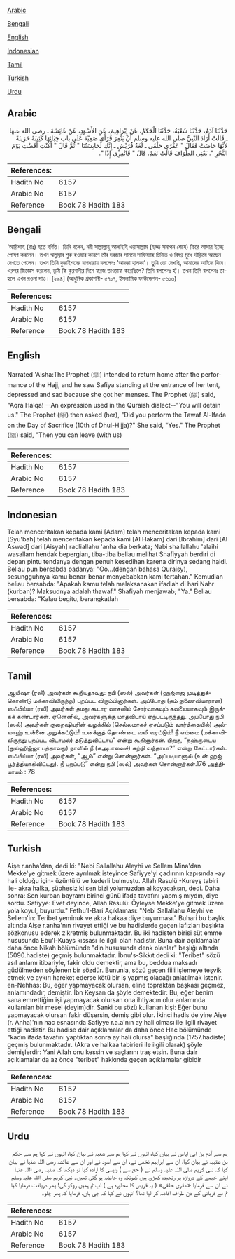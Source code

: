 [Arabic](#arabic)

[Bengali](#bengali)

[English](#english)

[Indonesian](#indonesian)

[Tamil](#tamil)

[Turkish](#turkish)

[Urdu](#urdu)

## Arabic


<div dir="rtl" lang="ar" style={{fontSize:'larger',backgroundColor:'#f8f9fa',padding:20}}>
حَدَّثَنَا آدَمُ، حَدَّثَنَا شُعْبَةُ، حَدَّثَنَا الْحَكَمُ، عَنْ إِبْرَاهِيمَ، عَنِ الأَسْوَدِ، عَنْ عَائِشَةَ ـ رضى الله عنها ـ قَالَتْ أَرَادَ النَّبِيُّ صلى الله عليه وسلم أَنْ يَنْفِرَ فَرَأَى صَفِيَّةَ عَلَى باب خِبَائِهَا كَئِيبَةً حَزِينَةً لأَنَّهَا حَاضَتْ فَقَالَ ‏"‏ عَقْرَى حَلْقَى ـ لُغَةُ قُرَيْشٍ ـ إِنَّكِ لَحَابِسَتُنَا ‏"‏ ثُمَّ قَالَ ‏"‏ أَكُنْتِ أَفَضْتِ يَوْمَ النَّحْرِ ‏"‏‏.‏ يَعْنِي الطَّوَافَ قَالَتْ نَعَمْ‏.‏ قَالَ ‏"‏ فَانْفِرِي إِذًا ‏"‏‏.‏
</div>
<div style={{backgroundColor:'#f8f9fa',padding:20, marginBottom: 10}}><table> <thead> <tr> <th>References:</th> <th></th> </tr> </thead> <tbody><tr><td>Hadith No</td><td>6157</td></tr><tr><td>Arabic No</td><td>6157</td></tr><tr><td>Reference</td><td>Book 78 Hadith 183</td></tr></tbody></table></div>

## Bengali


<div dir="ltr" lang="bn" style={{fontSize:'larger',backgroundColor:'#f8f9fa',padding:20}}>
‘আয়িশাহ (রাঃ) হতে বর্ণিত। তিনি বলেন, নবী সাল্লাল্লাহু আলাইহি ওয়াসাল্লাম (হাজ্জ সমাপন শেষে) ফিরে আসার ইচ্ছে পোষণ করলেন। তখন ঋতুস্রাব শুরু হওয়ার কারণে তাঁর দরজার সামনে সাফিয়্যাহ চিন্তিত ও বিষণ্ণ মুখে দাঁড়িয়ে আছেন দেখতে পেলেন। তখন তিনি কুরাইশদের বাগধারায় বললেনঃ ‘আকরা হালকা’। তুমি তো দেখছি, আমাদের আটকে দিবে। এরপর জিজ্ঞেস করলেন, তুমি কি কুরবানীর দিনে ফরজ তাওয়াফ করেছিলে? তিনি বললেনঃ হাঁ। তখন তিনি বললেনঃ তাহলে এখন রওনা দাও। [২৯৪] (আধুনিক প্রকাশনী- ৫৭১৭, ইসলামিক ফাউন্ডেশন- ৫৬১৩)
</div>
<div style={{backgroundColor:'#f8f9fa',padding:20, marginBottom: 10}}><table> <thead> <tr> <th>References:</th> <th></th> </tr> </thead> <tbody><tr><td>Hadith No</td><td>6157</td></tr><tr><td>Arabic No</td><td>6157</td></tr><tr><td>Reference</td><td>Book 78 Hadith 183</td></tr></tbody></table></div>

## English


<div dir="ltr" lang="en" style={{fontSize:'larger',backgroundColor:'#f8f9fa',padding:20}}>
Narrated 'Aisha:The Prophet (ﷺ) intended to return home after the performance of the Hajj, and he saw Safiya standing at the entrance of her tent, depressed and sad because she got her menses. The Prophet (ﷺ) said, "Aqra Halqa! --An expression used in the Quraish dialect--"You will detain us." The Prophet (ﷺ) then asked (her), "Did you perform the Tawaf Al-Ifada on the Day of Sacrifice (10th of Dhul-Hijja)?" She said, "Yes." The Prophet (ﷺ) said, "Then you can leave (with us)
</div>
<div style={{backgroundColor:'#f8f9fa',padding:20, marginBottom: 10}}><table> <thead> <tr> <th>References:</th> <th></th> </tr> </thead> <tbody><tr><td>Hadith No</td><td>6157</td></tr><tr><td>Arabic No</td><td>6157</td></tr><tr><td>Reference</td><td>Book 78 Hadith 183</td></tr></tbody></table></div>

## Indonesian


<div dir="ltr" lang="id" style={{fontSize:'larger',backgroundColor:'#f8f9fa',padding:20}}>
Telah menceritakan kepada kami [Adam] telah menceritakan kepada kami [Syu'bah] telah menceritakan kepada kami [Al Hakam] dari [Ibrahim] dari [Al Aswad] dari [Aisyah] radliallahu 'anha dia berkata; Nabi shallallahu 'alaihi wasallam hendak bepergian, tiba-tiba beliau melihat Shafiyyah berdiri di depan pintu tendanya dengan penuh kesedihan karena dirinya sedang haidl. Beliau pun bersabda padanya: "Oo…(dengan bahasa Quraisy), sesungguhnya kamu benar-benar menyebabkan kami tertahan." Kemudian beliau bersabda: "Apakah kamu telah melaksanakan ifadlah di hari Nahr (kurban)? Maksudnya adalah thawaf." Shafiyah menjawab; "Ya." Beliau bersabda: "Kalau begitu, berangkatlah
</div>
<div style={{backgroundColor:'#f8f9fa',padding:20, marginBottom: 10}}><table> <thead> <tr> <th>References:</th> <th></th> </tr> </thead> <tbody><tr><td>Hadith No</td><td>6157</td></tr><tr><td>Arabic No</td><td>6157</td></tr><tr><td>Reference</td><td>Book 78 Hadith 183</td></tr></tbody></table></div>

## Tamil


<div dir="ltr" lang="ta" style={{fontSize:'larger',backgroundColor:'#f8f9fa',padding:20}}>
ஆயிஷா (ரலி) அவர்கள் கூறியதாவது: நபி (ஸல்) அவர்கள் (ஹஜ்ஜை முடித்துக்கொண்டு மக்காவிலிருந்து) புறப்பட விரும்பினார்கள். அப்போது (தம் துணைவியாரான) ஸஃபிய்யா (ரலி) அவர்கள் தமது கூடார வாசலில் சோர்வாகவும் கவலையாகவும் இருக்கக் கண்டார்கள். ஏனெனில், அவர்களுக்கு மாதவிடாய் ஏற்பட்டிருந்தது. அப்போது நபி (ஸல்) அவர்கள் குறைஷியரின் வழக்கில் (செல்லமாகச் ஏசப்படும் வார்த்தையில்) அல்லாஹ் உன்னை அறுக்கட்டும்! உனக்குத் தொண்டை வலி வரட்டும்! நீ எம்மை (மக்காவிலிருந்து புறப்பட விடாமல்) தடுத்துவிட்டாய்” என்று கூறினார்கள். பிறகு, “நஹ்ருடைய (துல்ஹிஜ்ஜா பத்தாவது) நாளில் நீ (கஅபாவைச்) சுற்றி வந்தாயா?” என்று கேட்டார்கள். ஸஃபிய்யா (ரலி) அவர்கள், “ஆம்” என்று சொன்னார்கள். “அப்படியானால் (உன் ஹஜ் பூர்த்தியாகிவிட்டது). நீ புறப்படு” என்று நபி (ஸல்) அவர்கள் சொன்னார்கள்.176 அத்தியாயம் : 78
</div>
<div style={{backgroundColor:'#f8f9fa',padding:20, marginBottom: 10}}><table> <thead> <tr> <th>References:</th> <th></th> </tr> </thead> <tbody><tr><td>Hadith No</td><td>6157</td></tr><tr><td>Arabic No</td><td>6157</td></tr><tr><td>Reference</td><td>Book 78 Hadith 183</td></tr></tbody></table></div>

## Turkish


<div dir="ltr" lang="tr" style={{fontSize:'larger',backgroundColor:'#f8f9fa',padding:20}}>
Aişe r.anha'dan, dedi ki: "Nebi Sallallahu Aleyhi ve Sellem Mina'dan Mekke'ye gitmek üzere ayrılmak isteyince Safiyye'yi çadırının kapısında -ay hali olduğu için- üzüntülü ve kederli bulmuştu. Allah Rasulü -Kureyş tabiri ile- akra halka, şüphesiz ki sen bizi yolumuzdan alıkoyacaksın, dedi. Daha sonra: Sen kurban bayramı birinci günü ifada tavafını yapmış mıydın, diye sordu. Safiyye: Evet deyince, Allah Rasulü: Öyleyse Mekke'ye gitmek üzere yola koyul, buyurdu." Fethu'l-Bari Açıklaması: "Nebi Sallallahu Aleyhi ve Sellem'in: Teribet yeminuk ve akra halkaa diye buyurması." Buhari bu başlık altında Aişe r.anha'nın rivayet ettiği ve bu hadislerde geçen lafızları başlıkta sözkonusu ederek zikretmiş bulunmaktadır. Bu iki hadisten birisi süt emme hususunda Ebu'l-Kuays kıssası ile ilgili olan hadistir. Buna dair açıklamalar daha önce Nikah bölümünde "din hususunda denk olanlar" başlığı altında (5090.hadiste) geçmiş bulunmaktadır. İbnu's-Sikkıt dedi ki: "Teribet" sözü asıl anlamı itibariyle, fakir oldu demektir, ama bu, beddua maksadı güdülmeden söylenen bir sözdür. Bununla, sözü geçen fiili işlemeye teşvik etmek ve aykırı hareket ederse kötü bir iş yapmış olacağı anlatılmak istenir. en-Nehhas: Bu, eğer yapmayacak olursan, eline topraktan başkası geçmez, anlamındadır, demiştir. İbn Keysan da şöyle demektedir: Bu, eğer benim sana emrettiğim işi yapmayacak olursan ona ihtiyacın olur anlamında kullanılan bir mesel (deyim)dir. Sanki bu sözü kullanan kişi: Eğer bunu yapmayacak olursan fakir düşersin, demiş gibi olur. İkinci hadis de yine Aişe (r. Anha)'nın hac esnasında Safiyye r.a.a'nın ay hali olması ile ilgili rivayet ettiği hadistir. Bu hadise dair açıklamalar da daha önce Hac bölümünde "kadın ifada tavafını yaptıktan sonra ay hali olursa" başlığında (1757.hadiste) geçmiş bulunmaktadır. (Akra ve halkaa tabirieri ile ilgili olarak) şöyle demişlerdir: Yani Allah onu kessin ve saçlarını traş etsin. Buna dair açıklamalar da az önce "teribet" hakkında geçen açıklamalar gibidir
</div>
<div style={{backgroundColor:'#f8f9fa',padding:20, marginBottom: 10}}><table> <thead> <tr> <th>References:</th> <th></th> </tr> </thead> <tbody><tr><td>Hadith No</td><td>6157</td></tr><tr><td>Arabic No</td><td>6157</td></tr><tr><td>Reference</td><td>Book 78 Hadith 183</td></tr></tbody></table></div>

## Urdu


<div dir="rtl" lang="ur" style={{fontSize:'larger',backgroundColor:'#f8f9fa',padding:20}}>
ہم سے آدم بن ابی ایاس نے بیان کیا، انہوں نے کہا ہم سے شعبہ نے بیان کیا، انہوں نے کہا ہم سے حکم بن عتیبہ نے بیان کیا، ان سے ابراہیم نخعی نے، ان سے اسود نے اور ان سے عائشہ رضی اللہ عنہا نے بیان کیا کہ نبی کریم صلی اللہ علیہ وسلم نے ( حج سے ) واپسی کا ارادہ کیا تو دیکھا کہ صفیہ رضی اللہ عنہا اپنے خیمے کے دروازہ پر رنجیدہ کھڑی ہیں کیونکہ وہ حائضہ ہو گئی تھیں۔ نبی کریم صلی اللہ علیہ وسلم نے ان سے فرمایا «عقرى حلقى» ( یہ قریش کا محاورہ ہے ) اب تم ہمیں روکو گی! پھر دریافت فرمایا کیا تم نے قربانی کے دن طواف افاضہ کر لیا تھا؟ انہوں نے کہا کہ جی ہاں، فرمایا کہ پھر چلو۔
</div>
<div style={{backgroundColor:'#f8f9fa',padding:20, marginBottom: 10}}><table> <thead> <tr> <th>References:</th> <th></th> </tr> </thead> <tbody><tr><td>Hadith No</td><td>6157</td></tr><tr><td>Arabic No</td><td>6157</td></tr><tr><td>Reference</td><td>Book 78 Hadith 183</td></tr></tbody></table></div>